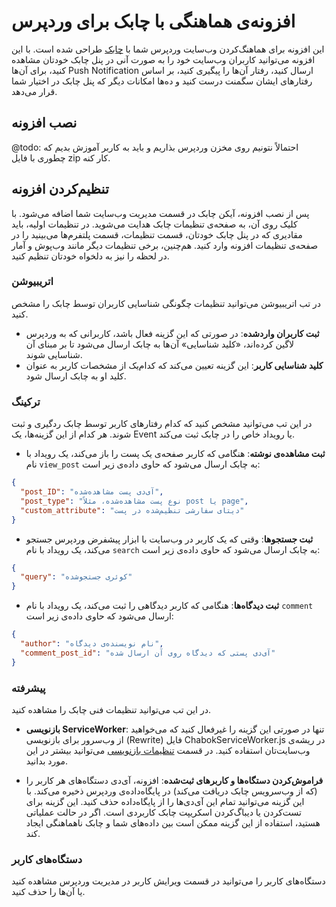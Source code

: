 # افزونه‌ی هماهنگی با چابک برای وردپرس

این افزونه برای هماهنگ‌کردن وب‌سایت وردپرس شما با [چابک](https://chabok.io/) طراحی شده است. با این افزونه می‌توانید کاربران وب‌سایت خود را به صورت آنی در پنل چابک خودتان مشاهده کنید، برای آن‌ها Push Notification ارسال کنید، رفتار آن‌ها را پیگیری کنید، بر اساس رفتارهای ایشان سگمنت درست کنید و ده‌ها امکانات دیگر که پنل چابک در اختیار شما قرار می‌دهد.

## نصب افزونه
@todo: احتمالاً نتونیم روی مخزن وردپرس بذاریم و باید به کاربر آموزش بدیم که چطوری با فایل zip کار کنه.

## تنظیم‌کردن افزونه
پس از نصب افزونه، آیکن چابک در قسمت مدیریت وب‌سایت شما اضافه می‌شود. با کلیک روی آن، به صفحه‌ی تنظیمات چابک هدایت می‌شوید. در تنظیمات اولیه، باید مقادیری که در پنل چابک خودتان، قسمت تنظیمات، قسمت پلتفرم‌ها می‌بینید را در صفحه‌ی تنظیمات افزونه وارد کنید. هم‌چنین، برخی تنظیمات دیگر مانند وب‌پوش و آمار در لحظه را نیز به دلخواه خودتان تنظیم کنید.

### اتریبیوشن
در تب اتریبیوشن می‌توانید تنظیمات چگونگی شناسایی کاربران توسط چابک را مشخص کنید.

* **ثبت کاربران واردشده**: در صورتی که این گزینه فعال باشد، کاربرانی که به وردپرس لاگین کرده‌اند، «کلید شناسایی» آن‌ها به چابک ارسال می‌شود تا بر مبنای آن شناسایی شوند.
* **کلید شناسایی کاربر**: این گزینه تعیین می‌کند که کدام‌یک از مشخصات کاربر به عنوان کلید او به چابک ارسال شود.

### ترکینگ
در این تب می‌توانید مشخص کنید که کدام رفتارهای کاربر توسط چابک ردگیری و ثبت شوند. هر کدام از این گزینه‌ها، یک Event یا رویداد خاص را در چابک ثبت می‌کند.

* **ثبت مشاهده‌ی نوشته**: هنگامی که کاربر صفحه‌ی یک پست را باز می‌کند، یک رویداد با نام `view_post` به چابک ارسال می‌شود که حاوی داده‌ی زیر است:
```json
{
  "post_ID": "آی‌دی پست مشاهده‌شده",
  "post_type": "نوع پست مشاهده‌شده، مثلاً post یا page",
  "custom_attribute": "دیتای سفارشی تنظیم‌شده در پست"
}
```

* **ثبت جستجوها**: وقتی که یک کاربر در وب‌سایت با ابزار پیشفرض وردپرس جستجو می‌کند، یک رویداد با نام `search` به چابک ارسال می‌شود که حاوی داده‌ی زیر است:
```json
{
  "query": "کوئری جستجوشده"
}
```

* **ثبت دیدگاه‌ها**: هنگامی که کاربر دیدگاهی را ثبت می‌کند، یک رویداد با نام `comment` ارسال می‌شود که حاوی داده‌ی زیر است:
```json
{
  "author": "نام نویسنده‌ی دیدگاه",
  "comment_post_id": "آی‌دی پستی که دیدگاه روی آن ارسال شده"
}
```

### پیشرفته
در این تب می‌توانید تنظیمات فنی چابک را مشاهده کنید.

* **بازنویسی ServiceWorker**: تنها در صورتی این گزینه را غیرفعال کنید که می‌خواهید از وب‌سرور برای بازنویسی (Rewrite) فایل ChabokServiceWorker.js در ریشه‌ی وب‌سایت‌تان استفاده کنید. در قسمت [تنظیمات بازنویسی](rewrite.md) می‌توانید بیشتر در این مورد بدانید.

* **فراموش‌کردن دستگاه‌ها و کاربرهای ثبت‌شده**: افزونه، آی‌دی دستگاه‌های هر کاربر را (که از وب‌سرویس چابک دریافت می‌کند) در پایگاه‌داده‌ی وردپرس ذخیره می‌کند. با این گزینه می‌توانید تمام این آی‌دی‌ها را از پایگاه‌داده حذف کنید. این گزینه برای تست‌کردن یا دیباگ‌کردن اسکریپت چابک کاربردی است. اگر در حالت عملیاتی هستید، استفاده از این گزینه ممکن است بین داده‌های شما و چابک ناهماهنگی ایجاد کند.

### دستگاه‌های کاربر
دستگاه‌های کاربر را می‌توانید در قسمت ویرایش کاربر در مدیریت وردپرس مشاهده کنید یا آن‌ها را حذف کنید.